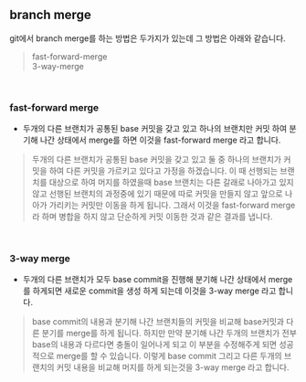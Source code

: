 ## branch merge
git에서 branch merge를 하는 방법은 두가지가 있는데 그 방법은 아래와 같습니다. 
> fast-forward-merge   
> 3-way-merge   
<br>

### fast-forward merge
+ 두개의 다른 브랜치가 공통된 base 커밋을 갖고 있고 하나의 브랜치만 커밋 하여 분기해 나간 상태에서 merge를 하면 이것을 fast-forward merge 라고 합니다.
> 두개의 다른 브랜치가 공통된 base 커밋을 갖고 있고 둘 중 하나의 브랜치가 커밋을 하여 다른 커밋을 가르키고 있다고 가정을 하겠습니다.
> 이 때 선행되는 브랜치를 대상으로 하여 머지를 하였을때 base 브랜치는 다른 갈래로 나아가고 있지 않고 선행된 브랜치의 과정중에 있기 때문에 따로 커밋을 만들지 않고 앞으로 나아가 가리키는 커밋만 이동을 하게 됩니다. 
> 그래서 이것을 fast-forward merge라 하며 병합을 하지 않고 단순하게 커밋 이동한 것과 같은 결과를 냅니다.
<br>   

### 3-way merge
+ 두개의 다른 브랜치가 모두 base commit을 진행해 분기해 나간 상태에서 merge를 하게되면 새로운 commit을 생성 하게 되는데 이것을 3-way merge 라고 합니다.    
> base commit의 내용과 분기해 나간 브랜치들의 커밋을 비교해 base커밋과 다른 분기를 merge를 하게 됩니다. 하지만 만약 분기해 나간 두개의 브랜치가 전부 base의 내용과 다르다면 충돌이 일어나게 되고 이 부분을 수정해주게 되면 성공적으로 merge를 할 수 있습니다.
> 이렇게 base commit 그리고 다른 두개의 브랜치의 커밋 내용을 비교해 머지를 하게 되는것을 3-way merge 라고 합니다. 
